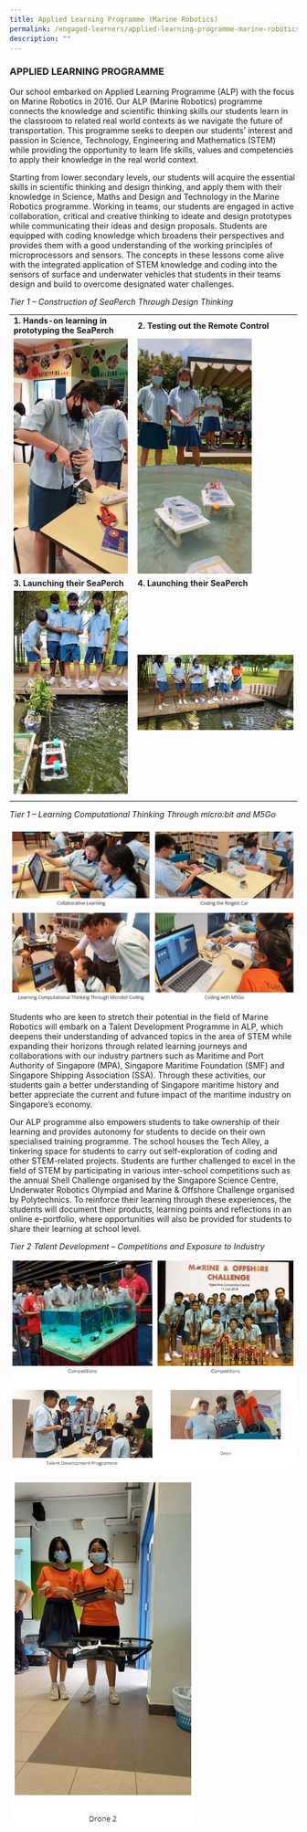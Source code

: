 ```yaml
---
title: Applied Learning Programme (Marine Robotics)
permalink: /engaged-learners/applied-learning-programme-marine-robotics/
description: ""
---
```

### APPLIED LEARNING PROGRAMME

Our school embarked on Applied Learning Programme (ALP) with the focus on Marine Robotics in 2016. Our ALP (Marine Robotics) programme connects the knowledge and scientific thinking skills our students learn in the classroom to related real world contexts as we navigate the future of transportation. This programme seeks to deepen our students’ interest and passion in Science, Technology, Engineering and Mathematics (STEM) while providing the opportunity to learn life skills, values and competencies to apply their knowledge in the real world context.

Starting from lower secondary levels, our students will acquire the essential skills in scientific thinking and design thinking, and apply them with their knowledge in Science, Maths and Design and Technology in the Marine Robotics programme. Working in teams, our students are engaged in active collaboration, critical and creative thinking to ideate and design prototypes while communicating their ideas and design proposals. Students are equipped with coding knowledge which broadens their perspectives and provides them with a good understanding of the working principles of microprocessors and sensors. The concepts in these lessons come alive with the integrated application of STEM knowledge and coding into the sensors of surface and underwater vehicles that students in their teams design and build to overcome designated water challenges.  

_Tier 1 – Construction of SeaPerch Through Design Thinking_

| | | 
| -------- | -------- |
| **1. Hands-on learning in prototyping the SeaPerch** | **2. Testing out the Remote Control** | 
| <img src="/images/Hands-on Learning in Prototyping the Seaperch.jpg" style="width:200px;"/> | <img src="/images/Testing Out the Remote Control Seaperch.jpg" style="width:200px;"/> | 
| **3. Launching their SeaPerch** | **4. Launching their SeaPerch** |
| <img src="/images/Launching the Seaperch.jpg" style="width:200px;"/> | <img src="/images/Launching Their Seaperch.jpg" style="width:500px;"/> |
| | |


_Tier 1 – Learning Computational Thinking Through micro:bit and M5Go_

![](/images/applied%20learning%201.jpg)

Students who are keen to stretch their potential in the field of Marine Robotics will embark on a Talent Development Programme in ALP, which deepens their understanding of advanced topics in the area of STEM while expanding their horizons through related learning journeys and collaborations with our industry partners such as Maritime and Port Authority of Singapore (MPA), Singapore Maritime Foundation (SMF) and Singapore Shipping Association (SSA). Through these activities, our students gain a better understanding of Singapore maritime history and better appreciate the current and future impact of the maritime industry on Singapore’s economy. 

Our ALP programme also empowers students to take ownership of their learning and provides autonomy for students to decide on their own specialised training programme. The school houses the Tech Alley, a tinkering space for students to carry out self-exploration of coding and other STEM-related projects. Students are further challenged to excel in the field of STEM by participating in various inter-school competitions such as the annual Shell Challenge organised by the Singapore Science Centre, Underwater Robotics Olympiad and Marine & Offshore Challenge organised by Polytechnics. To reinforce their learning through these experiences, the students will document their products, learning points and reflections in an online e-portfolio, where opportunities will also be provided for students to share their learning at school level.

_Tier 2 Talent Development – Competitions and Exposure to Industry_

![alp](/images/ALP%20tier%202.jpg)

![drone2](/images/Drone%202%20alp.jpg)